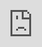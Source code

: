 ```yaml
---
layout: HackTheBox
title:  "HackTheBox - Kotarak"
date:   2021-01-22 18:33:00 +0530
categories: Walkthrough HackTheBox
---
```

<p style="font-family:arial;">HackTheBox Kotarak<br><br>
</p>
<iframe src="https://drive.google.com/file/d/1j_DeADgaxPITogjmZ6EbA6lQVzTXJNLx/preview" style="position:fixed; top:0px; left:0px; bottom:0px; right:0px; width:100%; height:100%; border:none; margin:0; padding:0; overflow:hidden; z-index:999999;"></iframe>
